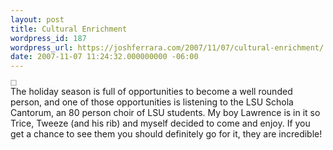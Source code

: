 ```yaml
---
layout: post
title: Cultural Enrichment
wordpress_id: 187
wordpress_url: https://joshferrara.com/2007/11/07/cultural-enrichment/
date: 2007-11-07 11:24:32.000000000 -06:00
---
```

<!--Mime Type of File is image/jpeg --><div class="postie-image-div"><a href="https://joshferrara.com/wp-photos/20071107-112431-1.jpg" onclick="window.open('https://joshferrara.com/wp-photos/20071107-112431-1.jpg','full_size_image','toolbar=0,scrollbars=0,location=0,status=0,menubar=0,resizable=1,height=980,width=1300');return false;"><img src="https://joshferrara.com/wp-photos/thumb.20071107-112431-1.jpg" alt="" title="" style="border: #ccc 2px solid;  padding: 3px;" class="postie-image" /></a></div> The holiday season is full of opportunities to become a well rounded person, and one of those opportunities is listening to the LSU Schola Cantorum, an 80 person choir of LSU students. My boy Lawrence is in it so Trice, Tweeze (and his rib) and myself decided to come and enjoy. If you get a chance to see them you should definitely go for it, they are incredible!
